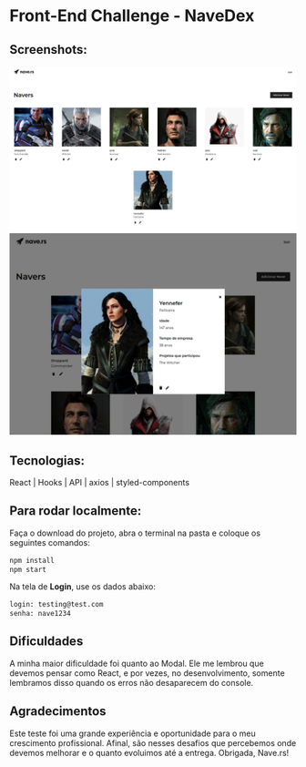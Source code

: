 <h1>  Front-End Challenge - NaveDex </h1>

## Screenshots:

<img src="./src/assets/img/screenshot.png">
<img src="./src/assets/img/screenshot2.png">

## Tecnologias:

React | Hooks | API | axios | styled-components

## Para rodar localmente:

Faça o download do projeto, abra o terminal na pasta e coloque os seguintes comandos:

```
npm install
npm start
```

Na tela de <strong>Login</strong>, use os dados abaixo:

```
login: testing@test.com
senha: nave1234
```

## Dificuldades

A minha maior dificuldade foi quanto ao Modal. Ele me lembrou que devemos pensar como React, e por vezes, no desenvolvimento, somente lembramos disso quando os erros não desaparecem do console.

## Agradecimentos

Este teste foi uma grande experiência e oportunidade para o meu crescimento profissional. Afinal, são nesses desafios que percebemos onde devemos melhorar e o quanto evoluimos até a entrega. Obrigada, Nave.rs!
